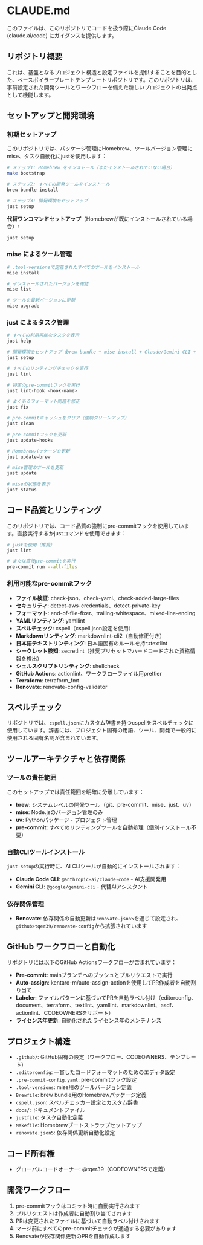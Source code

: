 # CLAUDE.md

このファイルは、このリポジトリでコードを扱う際にClaude Code (claude.ai/code) にガイダンスを提供します。

## リポジトリ概要

これは、基盤となるプロジェクト構造と設定ファイルを提供することを目的とした、ベースボイラープレートテンプレートリポジトリです。このリポジトリは、事前設定された開発ツールとワークフローを備えた新しいプロジェクトの出発点として機能します。

## セットアップと開発環境

### 初期セットアップ

このリポジトリでは、パッケージ管理にHomebrew、ツールバージョン管理にmise、タスク自動化にjustを使用します：

```bash
# ステップ1: Homebrew をインストール（まだインストールされていない場合）
make bootstrap

# ステップ2: すべての開発ツールをインストール
brew bundle install

# ステップ3: 開発環境をセットアップ
just setup
```

**代替ワンコマンドセットアップ**（Homebrewが既にインストールされている場合）:

```bash
just setup
```

### mise によるツール管理

```bash
# .tool-versionsで定義されたすべてのツールをインストール
mise install

# インストールされたバージョンを確認
mise list

# ツールを最新バージョンに更新
mise upgrade
```

### just によるタスク管理

```bash
# すべての利用可能なタスクを表示
just help

# 開発環境をセットアップ（brew bundle + mise install + Claude/Gemini CLI + pre-commit install）
just setup

# すべてのリンティングチェックを実行
just lint

# 特定のpre-commitフックを実行
just lint-hook <hook-name>

# よくあるフォーマット問題を修正
just fix

# pre-commitキャッシュをクリア（強制クリーンアップ）
just clean

# pre-commitフックを更新
just update-hooks

# Homebrewパッケージを更新
just update-brew

# mise管理のツールを更新
just update

# miseの状態を表示
just status
```

## コード品質とリンティング

このリポジトリでは、コード品質の強制にpre-commitフックを使用しています。直接実行するかjustコマンドを使用できます：

```bash
# justを使用（推奨）
just lint

# または直接pre-commitを実行
pre-commit run --all-files
```

### 利用可能なpre-commitフック

- **ファイル検証**: check-json、check-yaml、check-added-large-files
- **セキュリティ**: detect-aws-credentials、detect-private-key
- **フォーマット**: end-of-file-fixer、trailing-whitespace、mixed-line-ending
- **YAMLリンティング**: yamllint
- **スペルチェック**: cspell（cspell.json設定を使用）
- **Markdownリンティング**: markdownlint-cli2（自動修正付き）
- **日本語テキストリンティング**: 日本語固有のルールを持つtextlint
- **シークレット検知**: secretlint（推奨プリセットでハードコードされた資格情報を検出）
- **シェルスクリプトリンティング**: shellcheck
- **GitHub Actions**: actionlint、ワークフローファイル用prettier
- **Terraform**: terraform_fmt
- **Renovate**: renovate-config-validator

## スペルチェック

リポジトリでは、`cspell.json`にカスタム辞書を持つcspellをスペルチェックに使用しています。辞書には、プロジェクト固有の用語、ツール、開発で一般的に使用される固有名詞が含まれています。

## ツールアーキテクチャと依存関係

### ツールの責任範囲

このセットアップでは責任範囲を明確に分離しています：

- **brew**: システムレベルの開発ツール（git、pre-commit、mise、just、uv）
- **mise**: Node.jsのバージョン管理のみ
- **uv**: Pythonパッケージ・プロジェクト管理
- **pre-commit**: すべてのリンティングツールを自動処理（個別インストール不要）

### 自動CLIツールインストール

`just setup`の実行時に、AI CLIツールが自動的にインストールされます：

- **Claude Code CLI**: `@anthropic-ai/claude-code` - AI支援開発用
- **Gemini CLI**: `@google/gemini-cli` - 代替AIアシスタント

### 依存関係管理

- **Renovate**: 依存関係の自動更新は`renovate.json5`を通じて設定され、`github>tqer39/renovate-config`から拡張されています

## GitHub ワークフローと自動化

リポジトリには以下のGitHub Actionsワークフローが含まれています：

- **Pre-commit**: mainブランチへのプッシュとプルリクエストで実行
- **Auto-assign**: kentaro-m/auto-assign-actionを使用してPR作成者を自動割り当て
- **Labeler**: ファイルパターンに基づいてPRを自動ラベル付け（editorconfig、document、terraform、textlint、yamllint、markdownlint、asdf、actionlint、CODEOWNERSをサポート）
- **ライセンス年更新**: 自動化されたライセンス年のメンテナンス

## プロジェクト構造

- `.github/`: GitHub固有の設定（ワークフロー、CODEOWNERS、テンプレート）
- `.editorconfig`: 一貫したコードフォーマットのためのエディタ設定
- `.pre-commit-config.yaml`: pre-commitフック設定
- `.tool-versions`: mise用のツールバージョン定義
- `Brewfile`: brew bundle用のHomebrewパッケージ定義
- `cspell.json`: スペルチェッカー設定とカスタム辞書
- `docs/`: ドキュメントファイル
- `justfile`: タスク自動化定義
- `Makefile`: Homebrewブートストラップセットアップ
- `renovate.json5`: 依存関係更新自動化設定

## コード所有権

- グローバルコードオーナー: @tqer39（CODEOWNERSで定義）

## 開発ワークフロー

1. pre-commitフックはコミット時に自動実行されます
2. プルリクエストは作成者に自動割り当てされます
3. PRは変更されたファイルに基づいて自動ラベル付けされます
4. マージ前にすべてのpre-commitチェックが通過する必要があります
5. Renovateが依存関係更新のPRを自動作成します
